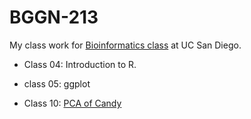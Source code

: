 # BGGN-213

My class work for [Bioinformatics class](https://bioboot.github.io/bggn213_F22/) at UC San Diego. 

- Class 04: Introduction to R.

- class 05: ggplot

- Class 10: [PCA of Candy]()
